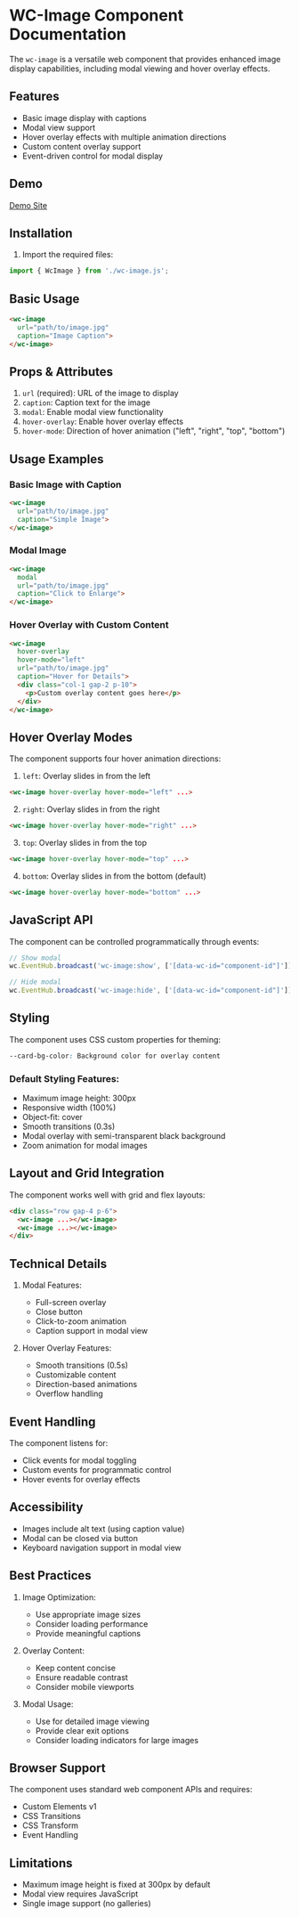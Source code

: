 # WC-Image Component Documentation

The `wc-image` is a versatile web component that provides enhanced image display capabilities, including modal viewing and hover overlay effects.

## Features

- Basic image display with captions
- Modal view support
- Hover overlay effects with multiple animation directions
- Custom content overlay support
- Event-driven control for modal display

## Demo
[Demo Site](https://mattduffield.github.io/wave-css/views/)

## Installation

1. Import the required files:
```javascript
import { WcImage } from './wc-image.js';
```

## Basic Usage

```html
<wc-image
  url="path/to/image.jpg"
  caption="Image Caption">
</wc-image>
```

## Props & Attributes

1. `url` (required): URL of the image to display
2. `caption`: Caption text for the image
3. `modal`: Enable modal view functionality
4. `hover-overlay`: Enable hover overlay effects
5. `hover-mode`: Direction of hover animation ("left", "right", "top", "bottom")

## Usage Examples

### Basic Image with Caption
```html
<wc-image
  url="path/to/image.jpg"
  caption="Simple Image">
</wc-image>
```

### Modal Image
```html
<wc-image
  modal
  url="path/to/image.jpg"
  caption="Click to Enlarge">
</wc-image>
```

### Hover Overlay with Custom Content
```html
<wc-image
  hover-overlay
  hover-mode="left"
  url="path/to/image.jpg"
  caption="Hover for Details">
  <div class="col-1 gap-2 p-10">
    <p>Custom overlay content goes here</p>
  </div>
</wc-image>
```

## Hover Overlay Modes

The component supports four hover animation directions:

1. `left`: Overlay slides in from the left
```html
<wc-image hover-overlay hover-mode="left" ...>
```

2. `right`: Overlay slides in from the right
```html
<wc-image hover-overlay hover-mode="right" ...>
```

3. `top`: Overlay slides in from the top
```html
<wc-image hover-overlay hover-mode="top" ...>
```

4. `bottom`: Overlay slides in from the bottom (default)
```html
<wc-image hover-overlay hover-mode="bottom" ...>
```

## JavaScript API

The component can be controlled programmatically through events:

```javascript
// Show modal
wc.EventHub.broadcast('wc-image:show', ['[data-wc-id="component-id"]']);

// Hide modal
wc.EventHub.broadcast('wc-image:hide', ['[data-wc-id="component-id"]']);
```

## Styling

The component uses CSS custom properties for theming:

```css
--card-bg-color: Background color for overlay content
```

### Default Styling Features:

- Maximum image height: 300px
- Responsive width (100%)
- Object-fit: cover
- Smooth transitions (0.3s)
- Modal overlay with semi-transparent black background
- Zoom animation for modal images

## Layout and Grid Integration

The component works well with grid and flex layouts:

```html
<div class="row gap-4 p-6">
  <wc-image ...></wc-image>
  <wc-image ...></wc-image>
</div>
```

## Technical Details

1. Modal Features:
   - Full-screen overlay
   - Close button
   - Click-to-zoom animation
   - Caption support in modal view

2. Hover Overlay Features:
   - Smooth transitions (0.5s)
   - Customizable content
   - Direction-based animations
   - Overflow handling

## Event Handling

The component listens for:
- Click events for modal toggling
- Custom events for programmatic control
- Hover events for overlay effects

## Accessibility

- Images include alt text (using caption value)
- Modal can be closed via button
- Keyboard navigation support in modal view

## Best Practices

1. Image Optimization:
   - Use appropriate image sizes
   - Consider loading performance
   - Provide meaningful captions

2. Overlay Content:
   - Keep content concise
   - Ensure readable contrast
   - Consider mobile viewports

3. Modal Usage:
   - Use for detailed image viewing
   - Provide clear exit options
   - Consider loading indicators for large images

## Browser Support

The component uses standard web component APIs and requires:
- Custom Elements v1
- CSS Transitions
- CSS Transform
- Event Handling

## Limitations

- Maximum image height is fixed at 300px by default
- Modal view requires JavaScript
- Single image support (no galleries)
